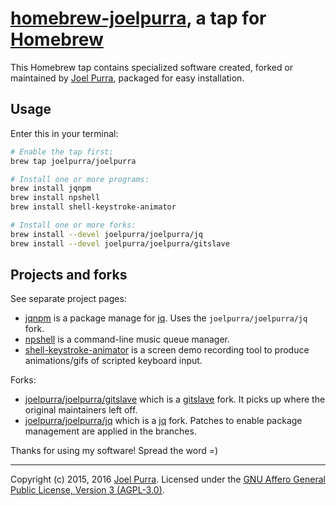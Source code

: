# [homebrew-joelpurra](https://github.com/joelpurra/homebrew-joelpurra), a tap for [Homebrew](http://brew.sh/)

This Homebrew tap contains specialized software created, forked or maintained by [Joel Purra](http://joelpurra.com/), packaged for easy installation.



## Usage

Enter this in your terminal:

```bash
# Enable the tap first:
brew tap joelpurra/joelpurra

# Install one or more programs:
brew install jqnpm
brew install npshell
brew install shell-keystroke-animator

# Install one or more forks:
brew install --devel joelpurra/joelpurra/jq
brew install --devel joelpurra/joelpurra/gitslave
```

## Projects and forks

See separate project pages:

- [jqnpm](https://github.com/joelpurra/jqnpm) is a package manage for [jq](https://stedolan.github.io/jq/). Uses the `joelpurra/joelpurra/jq` fork.
- [npshell](https://github.com/joelpurra/npshell) is a command-line music queue manager.
- [shell-keystroke-animator](https://github.com/joelpurra/shell-keystroke-animator) is a screen demo recording tool to produce animations/gifs of scripted keyboard input.


Forks:

- [joelpurra/joelpurra/gitslave](https://github.com/joelpurra/gitslave) which is a [gitslave](http://gitslave.sourceforge.net/) fork. It picks up where the original maintainers left off.
- [joelpurra/joelpurra/jq](https://github.com/joelpurra/jq) which is a [jq](https://stedolan.github.io/jq/) fork. Patches to enable package management are applied in the branches.


Thanks for using my software! Spread the word =)



---

Copyright (c) 2015, 2016 [Joel Purra](http://joelpurra.com/). Licensed under the [GNU Affero General Public License, Version 3 (AGPL-3.0)](https://www.gnu.org/licenses/agpl-3.0.html).
